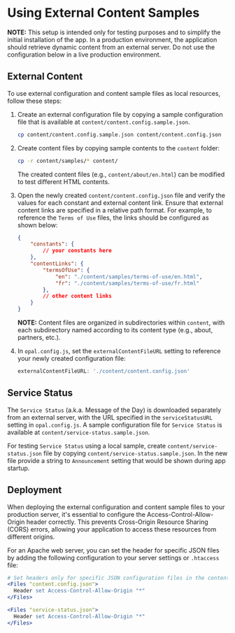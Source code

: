 <!--
SPDX-FileCopyrightText: Copyright (C) 2024 Opal Health Informatics Group at the Research Institute of the McGill University Health Centre <john.kildea@mcgill.ca>

SPDX-License-Identifier: Apache-2.0
-->

# Using External Content Samples

**NOTE:** This setup is intended only for testing purposes and to simplify the initial
installation of the app. In a production environment, the application should retrieve
dynamic content from an external server. Do not use the configuration below in a live
production environment.

## External Content

To use external configuration and content sample files as local resources,
follow these steps:

1. Create an external configuration file by copying a sample configuration file that is
available at `content/content.config.sample.json`.

    ```bash
    cp content/content.config.sample.json content/content.config.json
    ```

2. Create content files by copying sample contents to the `content` folder:

    ```bash
    cp -r content/samples/* content/
    ```

    The created content files (e.g., `content/about/en.html`) can be modified to test
    different HTML contents.

3. Open the newly created `content/content.config.json` file and verify the values for
each constant and external content link. Ensure that external content links are specified
in a relative path format. For example, to reference the `Terms of Use` files, the links
should be configured as shown below:

    ```json
    {
        "constants": {
            // your constants here
        },
        "contentLinks": {
            "termsOfUse": {
                "en": "./content/samples/terms-of-use/en.html",
                "fr": "./content/samples/terms-of-use/fr.html"
            },
            // other content links
        }
    }
    ```

    **NOTE:** Content files are organized in subdirectories within
    `content`, with each subdirectory named according to its content type  (e.g., about, partners, etc.).

4. In `opal.config.js`, set the `externalContentFileURL` setting to reference
your newly created configuration file:

    ```javascript
    externalContentFileURL: './content/content.config.json'
    ```

## Service Status

The `Service Status` (a.k.a. Message of the Day) is downloaded separately from an
external server, with the URL specified in the `serviceStatusURL` setting in
`opal.config.js`. A sample configuration file for `Service Status` is available at
`content/service-status.sample.json`.

For testing `Service Status` using a local sample, create
`content/service-status.json` file by
copying `content/service-status.sample.json`.
In the new file provide a string to `Announcement` setting that would
be shown during app startup.

## Deployment

When deploying the external configuration and content sample files to your production
server, it's essential to configure the Access-Control-Allow-Origin header
correctly. This prevents Cross-Origin Resource Sharing (CORS) errors, allowing your
application to access these resources from different origins.

For an Apache web server, you can set the header for specific JSON files by adding
the following configuration to your server settings or `.htaccess` file:

```apache
# Set headers only for specific JSON configuration files in the content directory
<Files "content.config.json">
  Header set Access-Control-Allow-Origin "*"
</Files>

<Files "service-status.json">
  Header set Access-Control-Allow-Origin "*"
</Files>
```
